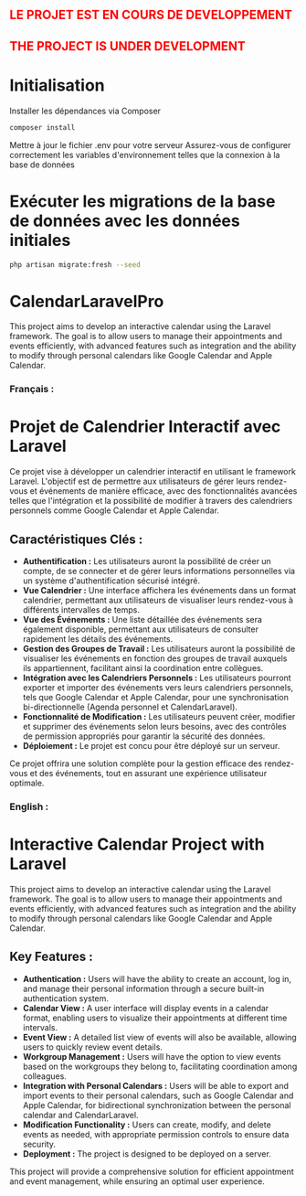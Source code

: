 ## <font color='red'>**LE PROJET EST EN COURS DE DEVELOPPEMENT**</font>

## <font color='red'>**THE PROJECT IS UNDER DEVELOPMENT**</font>



# Initialisation 

Installer les dépendances via Composer

```bash
composer install 
```
Mettre à jour le fichier .env pour votre serveur
Assurez-vous de configurer correctement les variables d'environnement telles que la connexion à la base de données

# Exécuter les migrations de la base de données avec les données initiales
```bash
php artisan migrate:fresh --seed 
```

# CalendarLaravelPro
This project aims to develop an interactive calendar using the Laravel framework. The goal is to allow users to manage their appointments and events efficiently, with advanced features such as integration and the ability to modify through personal calendars like Google Calendar and Apple Calendar.



### Français :

# Projet de Calendrier Interactif avec Laravel

Ce projet vise à développer un calendrier interactif en utilisant le framework Laravel. L'objectif est de permettre aux utilisateurs de gérer leurs rendez-vous et événements de manière efficace, avec des fonctionnalités avancées telles que l'intégration et la possibilité de modifier à travers des calendriers personnels comme Google Calendar et Apple Calendar.

## Caractéristiques Clés :

- **Authentification :** Les utilisateurs auront la possibilité de créer un compte, de se connecter et de gérer leurs informations personnelles via un système d'authentification sécurisé intégré.
- **Vue Calendrier :** Une interface affichera les événements dans un format calendrier, permettant aux utilisateurs de visualiser leurs rendez-vous à différents intervalles de temps.
- **Vue des Événements :** Une liste détaillée des événements sera également disponible, permettant aux utilisateurs de consulter rapidement les détails des événements.
- **Gestion des Groupes de Travail :** Les utilisateurs auront la possibilité de visualiser les événements en fonction des groupes de travail auxquels ils appartiennent, facilitant ainsi la coordination entre collègues.
- **Intégration avec les Calendriers Personnels :** Les utilisateurs pourront exporter et importer des événements vers leurs calendriers personnels, tels que Google Calendar et Apple Calendar, pour une synchronisation bi-directionnelle (Agenda personnel et CalendarLaravel).
- **Fonctionnalité de Modification :** Les utilisateurs peuvent créer, modifier et supprimer des événements selon leurs besoins, avec des contrôles de permission appropriés pour garantir la sécurité des données.
- **Déploiement :** Le projet est concu pour être déployé sur un serveur. 

Ce projet offrira une solution complète pour la gestion efficace des rendez-vous et des événements, tout en assurant une expérience utilisateur optimale.

### English :

# Interactive Calendar Project with Laravel

This project aims to develop an interactive calendar using the Laravel framework. The goal is to allow users to manage their appointments and events efficiently, with advanced features such as integration and the ability to modify through personal calendars like Google Calendar and Apple Calendar.

## Key Features :

- **Authentication :** Users will have the ability to create an account, log in, and manage their personal information through a secure built-in authentication system.
- **Calendar View :** A user interface will display events in a calendar format, enabling users to visualize their appointments at different time intervals.
- **Event View :** A detailed list view of events will also be available, allowing users to quickly review event details.
- **Workgroup Management :** Users will have the option to view events based on the workgroups they belong to, facilitating coordination among colleagues.
- **Integration with Personal Calendars :** Users will be able to export and import events to their personal calendars, such as Google Calendar and Apple Calendar, for bidirectional synchronization between the personal calendar and CalendarLaravel.
- **Modification Functionality :** Users can create, modify, and delete events as needed, with appropriate permission controls to ensure data security.
- **Deployment :** The project is designed to be deployed on a server.

This project will provide a comprehensive solution for efficient appointment and event management, while ensuring an optimal user experience.
